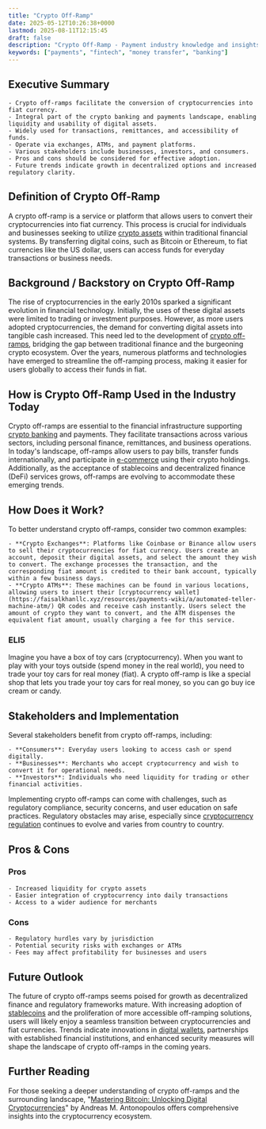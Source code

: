 ```yaml
---
title: "Crypto Off-Ramp"
date: 2025-05-12T10:26:38+0000
lastmod: 2025-08-11T12:15:45
draft: false
description: "Crypto Off-Ramp - Payment industry knowledge and insights"
keywords: ["payments", "fintech", "money transfer", "banking"]
---
```


## Executive Summary

 	- Crypto off-ramps facilitate the conversion of cryptocurrencies into fiat currency.
 	- Integral part of the crypto banking and payments landscape, enabling liquidity and usability of digital assets.
 	- Widely used for transactions, remittances, and accessibility of funds.
 	- Operate via exchanges, ATMs, and payment platforms.
 	- Various stakeholders include businesses, investors, and consumers.
 	- Pros and cons should be considered for effective adoption.
 	- Future trends indicate growth in decentralized options and increased regulatory clarity.

## Definition of Crypto Off-Ramp
A crypto off-ramp is a service or platform that allows users to convert their cryptocurrencies into fiat currency. This process is crucial for individuals and businesses seeking to utilize [crypto assets](https://faisalkhanllc.xyz/resources/payments-wiki/c/cryptocurrency/) within traditional financial systems. By transferring digital coins, such as Bitcoin or Ethereum, to fiat currencies like the US dollar, users can access funds for everyday transactions or business needs.
## Background / Backstory on Crypto Off-Ramp
The rise of cryptocurrencies in the early 2010s sparked a significant evolution in financial technology. Initially, the uses of these digital assets were limited to trading or investment purposes. However, as more users adopted cryptocurrencies, the demand for converting digital assets into tangible cash increased. This need led to the development of [crypto off-ramps](https://faisalkhanllc.xyz/resources/payments-wiki/c/crypto-on-ramp-off-ramp/), bridging the gap between traditional finance and the burgeoning crypto ecosystem. Over the years, numerous platforms and technologies have emerged to streamline the off-ramping process, making it easier for users globally to access their funds in fiat.
## How is Crypto Off-Ramp Used in the Industry Today
Crypto off-ramps are essential to the financial infrastructure supporting [crypto banking](https://faisalkhanllc.xyz/resources/payments-wiki/c/cryptocurrency-banking/) and payments. They facilitate transactions across various sectors, including personal finance, remittances, and business operations. In today's landscape, off-ramps allow users to pay bills, transfer funds internationally, and participate in [e-commerce](https://faisalkhanllc.xyz/resources/payments-wiki/e/e-commerce/) using their crypto holdings. Additionally, as the acceptance of stablecoins and decentralized finance (DeFi) services grows, off-ramps are evolving to accommodate these emerging trends.
## How Does it Work?
To better understand crypto off-ramps, consider two common examples:

 	- **Crypto Exchanges**: Platforms like Coinbase or Binance allow users to sell their cryptocurrencies for fiat currency. Users create an account, deposit their digital assets, and select the amount they wish to convert. The exchange processes the transaction, and the corresponding fiat amount is credited to their bank account, typically within a few business days.
 	- **Crypto ATMs**: These machines can be found in various locations, allowing users to insert their [cryptocurrency wallet](https://faisalkhanllc.xyz/resources/payments-wiki/a/automated-teller-machine-atm/) QR codes and receive cash instantly. Users select the amount of crypto they want to convert, and the ATM dispenses the equivalent fiat amount, usually charging a fee for this service.

### ELI5
Imagine you have a box of toy cars (cryptocurrency). When you want to play with your toys outside (spend money in the real world), you need to trade your toy cars for real money (fiat). A crypto off-ramp is like a special shop that lets you trade your toy cars for real money, so you can go buy ice cream or candy.
## Stakeholders and Implementation
Several stakeholders benefit from crypto off-ramps, including:

 	- **Consumers**: Everyday users looking to access cash or spend digitally.
 	- **Businesses**: Merchants who accept cryptocurrency and wish to convert it for operational needs.
 	- **Investors**: Individuals who need liquidity for trading or other financial activities.

Implementing crypto off-ramps can come with challenges, such as regulatory compliance, security concerns, and user education on safe practices. Regulatory obstacles may arise, especially since [cryptocurrency regulation](https://faisalkhanllc.xyz/resources/payments-wiki/c/cryptocurrency-regulation/) continues to evolve and varies from country to country.
## Pros & Cons
### Pros

 	- Increased liquidity for crypto assets
 	- Easier integration of cryptocurrency into daily transactions
 	- Access to a wider audience for merchants

### Cons

 	- Regulatory hurdles vary by jurisdiction
 	- Potential security risks with exchanges or ATMs
 	- Fees may affect profitability for businesses and users

## Future Outlook
The future of crypto off-ramps seems poised for growth as decentralized finance and regulatory frameworks mature. With increasing adoption of [stablecoins](https://faisalkhanllc.xyz/resources/payments-wiki/s/what-is-a-stablecoin/) and the proliferation of more accessible off-ramping solutions, users will likely enjoy a seamless transition between cryptocurrencies and fiat currencies. Trends indicate innovations in [digital wallets](https://faisalkhanllc.xyz/resources/payments-wiki/d/digital-wallet/), partnerships with established financial institutions, and enhanced security measures will shape the landscape of crypto off-ramps in the coming years.
## Further Reading
For those seeking a deeper understanding of crypto off-ramps and the surrounding landscape, "[Mastering Bitcoin: Unlocking Digital Cryptocurrencies](https://www.google.com/url?sa=t&source=web&rct=j&opi=89978449&url=https://www.goodreads.com/book/show/21820378-mastering-bitcoin&ved=2ahUKEwjnxdrp252NAxUh-QIHHVtiE2EQFnoECCIQAQ&usg=AOvVaw1kH5McArKZCkmjDJcGNJF9)" by Andreas M. Antonopoulos offers comprehensive insights into the cryptocurrency ecosystem.